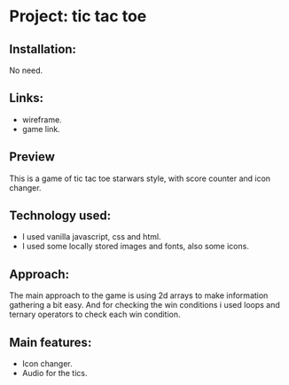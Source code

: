 # Project: tic tac toe

## Installation: 
No need.

## Links:
- wireframe.
- game link.


## Preview

This is a game of tic tac toe starwars style, with score counter and icon changer.

## Technology used:

- I used vanilla javascript, css and html.
- I used some locally stored images and fonts, also some icons.


## Approach:
The main approach to the game is using 2d arrays to make information gathering a bit easy.
And for checking the win conditions i used loops and ternary operators to check each win condition.

## Main features:
- Icon changer.
- Audio for the tics.
